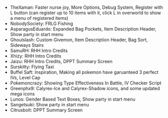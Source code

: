 - TheXaman: Faster nurse joy, More Options, Debug System, Register with L button (can register up to 10 items with it, click L in overworld to show a menu of registered items)
- NobodySociety: FRLG Fishing
- AsparagusEduardo: Expanded Bag Pockets, Item Description Header, Show party in start menu
- Ghoulslash: Custom Givemon, Item Description Header, Bag Sort, Sideways Stairs
- SamuRH: RHH Intro Credits
- Xhizy: RHH Intro Credits
- Jaizu: RHH Intro Credits, DPPT Summary Screen
- Surskitty: Flying Taxi
- Buffel Saft: Inspiration, Making all pokemon have garuanteed 3 perfect IVs, Level Cap
- Pokemoncrazy: Showing Type Effectiveness In Battle, IV Checker Script
- Greenphx9: Calyrex-Ice and Calyrex-Shadow icons, and some updated mega icons
- Lunos: Gender Based Text Boxes, Show party in start menu
- Sangetsuki: Show party in start menu
- Citrusbolt: DPPT Summary Screen
